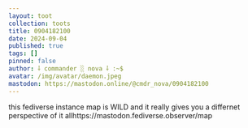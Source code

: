 ```yaml
---
layout: toot
collection: toots
title: 0904182100
date: 2024-09-04
published: true
tags: []
pinned: false
author: ⸸ commander ░ nova ⸸ :~$
avatar: /img/avatar/daemon.jpeg
mastodon: https://mastodon.online/@cmdr_nova/0904182100
---
```


this fediverse instance map is WILD and it really gives you a differnet perspective of it allhttps://mastodon.fediverse.observer/map
